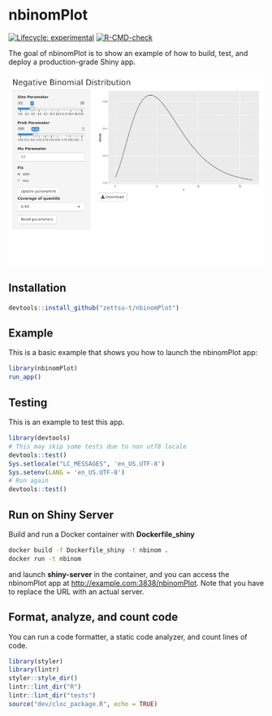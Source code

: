 
<!-- README.md is generated from README.Rmd. Please edit that file -->

# nbinomPlot

<!-- badges: start -->

[![Lifecycle:
experimental](https://img.shields.io/badge/lifecycle-experimental-orange.svg)](https://lifecycle.r-lib.org/articles/stages.html#experimental)
[![R-CMD-check](https://github.com/zettsu-t/nbinomPlot/workflows/R-CMD-check/badge.svg)](https://github.com/zettsu-t/nbinomPlot/actions)
<!-- badges: end -->

The goal of nbinomPlot is to show an example of how to build, test, and
deploy a production-grade Shiny app.

![Sample Page](man/images/initital_screen.png)

## Installation

``` r
devtools::install_github("zettsu-t/nbinomPlot")
```

## Example

This is a basic example that shows you how to launch the nbinomPlot app:

``` r
library(nbinomPlot)
run_app()
```

## Testing

This is an example to test this app.

``` r
library(devtools)
# This may skip some tests due to non utf8 locale
devtools::test()
Sys.setlocale("LC_MESSAGES", 'en_US.UTF-8')
Sys.setenv(LANG = 'en_US.UTF-8')
# Run again
devtools::test()
```

## Run on Shiny Server

Build and run a Docker container with **Dockerfile_shiny**

``` bash
docker build -f Dockerfile_shiny -t nbinom .
docker run -t nbinom
```

and launch **shiny-server** in the container, and you can access the
nbinomPlot app at <http://example.com:3838/nbinomPlot>. Note that you
have to replace the URL with an actual server.

## Format, analyze, and count code

You can run a code formatter, a static code analyzer, and count lines of
code.

``` r
library(styler)
library(lintr)
styler::style_dir()
lintr::lint_dir("R")
lintr::lint_dir("tests")
source("dev/cloc_package.R", echo = TRUE)
```

